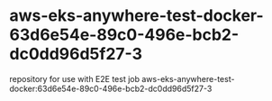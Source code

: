 # aws-eks-anywhere-test-docker-63d6e54e-89c0-496e-bcb2-dc0dd96d5f27-3
repository for use with E2E test job aws-eks-anywhere-test-docker:63d6e54e-89c0-496e-bcb2-dc0dd96d5f27-3
